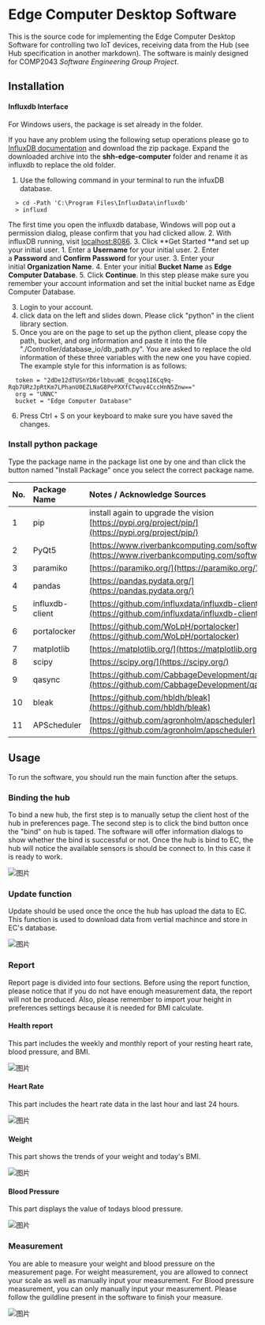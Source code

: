 # Edge Computer Desktop Software

This is the source code for implementing the Edge Computer Desktop Software for controlling two IoT devices, receiving data from the Hub (see Hub specification in another markdown). The software is mainly designed for COMP2043 _Software Engineering Group Project_. 

## Installation

#### Influxdb Interface

For Windows users, the package is set already in the folder. 

If you have any problem using the following setup operations please go to [InfluxDB documentation](https://docs.influxdata.com/influxdb/v2.0/install/?t=Windows) and download the zip package. Expand the downloaded archive into the **shh-edge-computer** folder and rename it as influxdb to replace the old folder.

1. Use the following command in your terminal to run the infuxDB database.
```plain
  > cd -Path 'C:\Program Files\InfluxData\influxdb'
  > influxd
```
The first time you open the influxdb database, Windows will pop out a permission dialog, please confirm that you had clicked allow. 
2. With influxDB running, visit [localhost:8086](http://localhost:8086/).
3. Click **Get Started **and set up your initial user.
    1. Enter a **Username** for your initial user.
    2. Enter a **Password** and **Confirm Password** for your user.
    3. Enter your initial **Organization Name**.
    4. Enter your initial **Bucket Name** as **Edge Computer Database**.
    5. Click **Continue**.
    In this step please make sure you remember your account information and set the initial bucket name as Edge Computer Database.

3. Login to your account.
4. click data on the left and slides down. Please click "python" in the client library section. 
5. Once you are on the page to set up the python client, please copy the path, bucket, and org information and paste it into the file "./Controller/database_io/db_path.py". You are asked to replace the old information of these three variables with the new one you have copied. The example style for this information is as follows:
```plain
  token = "2dDe12dTUSnYD6rlbbvuWE_0cqoq1I6Cq9q-Rqb7URzJpRtKm7LPhanU0EZLNaG8PePXXfCTwuv4CccHnN5Znw=="
  org = "UNNC"
  bucket = "Edge Computer Database"
```
6. Press Ctrl + S on your keyboard to make sure you have saved the changes.

### Install python package


Type the package name in the package list one by one and than click the button named "Install Package" once you select the correct package name.

|No.|Package Name|Notes / Acknowledge Sources|
|:----|:----|:----|
|1|pip|install again to upgrade the vision<br>[https://pypi.org/project/pip/](https://pypi.org/project/pip/)|
|2|PyQt5|[https://www.riverbankcomputing.com/software/pyqt/](https://www.riverbankcomputing.com/software/pyqt/)|
|3|paramiko|[https://paramiko.org/](https://paramiko.org/)|
|4|pandas|[https://pandas.pydata.org/](https://pandas.pydata.org/)|
|5|influxdb-client|[https://github.com/influxdata/influxdb-client-python](https://github.com/influxdata/influxdb-client-python)|
|6|portalocker|[https://github.com/WoLpH/portalocker](https://github.com/WoLpH/portalocker)|
|7|matplotlib|[https://matplotlib.org/](https://matplotlib.org/)|
|8|scipy|[https://scipy.org/](https://scipy.org/)|
|9|qasync|[https://github.com/CabbageDevelopment/qasync](https://github.com/CabbageDevelopment/qasync)|
|10|bleak|[https://github.com/hbldh/bleak](https://github.com/hbldh/bleak)|
|11|APScheduler|[https://github.com/agronholm/apscheduler](https://github.com/agronholm/apscheduler)|

## Usage

To run the software, you should run the main function after the setups. 

### Binding the hub

To bind a new hub, the first step is to manually setup the client host of the hub in preferences page. The second step is to click the bind button once the "bind" on hub is taped. The software will offer information dialogs to show whether the bind is successful or not. Once the hub is bind to EC, the hub will notice the available sensors is should be connect to. In this case it is ready to work.

![图片](image/interface_device.png)


### Update function

Update should be used once the once the hub has upload the data to EC. This function is used to download data from vertial machince and store in EC's database.

![图片](image/interface_data_updating.png)


### Report

Report page is divided into four sections. Before using the report function, please notice that if you do not have enough measurement data, the report will not be produced. Also, please remember to import your height in preferences settings because it is needed for BMI calculate.

#### Health report

This part includes the weekly and monthly report of your resting heart rate, blood pressure, and BMI. 

![图片](image/health_report_monthly_1.png)



#### Heart Rate

This part includes the heart rate data in the last hour and last 24 hours.

![图片](image/last_24_hour.png)


#### Weight

This part shows the trends of your weight and today's BMI.

![图片](image/weight_today.png)


#### Blood Pressure

This part displays the value of todays blood pressure.

![图片](image/blood_pressure_today.png)


### Measurement

You are able to measure your weight and blood pressure on the measurement page. For weight measurement, you are allowed to connect your scale as well as manually input your measurement. For Blood pressure measurement, you can only manually input your measurement. Please follow the guildline present in the software to finish your measure. 

![图片](image/interface_measurement.png)
